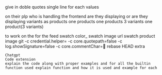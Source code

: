 give in doble quotes single line for each values


on their plp
who is handling the frontend
are they displaying or are they displaying variants as products
one products 
	one products 
		3 variants
one product(3 variants)

to work on the 
	for the feed
	 swatch 
	 color_
	 swatch image url
	 swatch product image 
git -c credential.helper= -c core.quotepath=false -c log.showSignature=false -c core.commentChar= rebase HEAD extra



```
Chatgpt
Code extension
explain the code along with proper examples and for all the builtin function used explain function and how it is used and example for each
```

